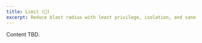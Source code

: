 ```yaml
---
title: Limit (🚧)
excerpt: Reduce blast radius with least privilege, isolation, and sane defaults.
---
```

Content TBD.

